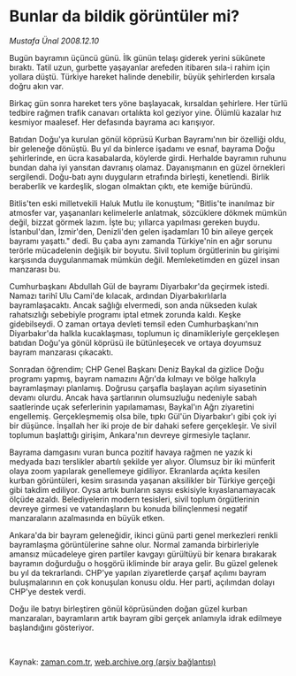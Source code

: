 # Bunlar da bildik görüntüler mi?

*Mustafa Ünal 2008.12.10*

<tr><td class="metin" colspan="2" style="padding-top: 20px; padding-left: 5px; padding-right: 10px;">Bugün bayramın üçüncü günü. İlk günün telaşı giderek yerini sükûnete bıraktı. Tatil uzun, gurbette yaşayanlar arefeden itibaren sıla-i rahim için yollara düştü. Türkiye hareket halinde denebilir, büyük şehirlerden kırsala doğru akın var.</td></tr><tr><td class="metin" colspan="2" style="padding-top: 20px; padding-left: 5px; padding-right: 10px;"><p> Birkaç gün sonra hareket ters yöne başlayacak, kırsaldan şehirlere. Her türlü tedbire rağmen trafik canavarı ortalıkta kol geziyor yine. Ölümlü kazalar hız kesmiyor maalesef. Her defasında bayrama acı karışıyor. 
<p>Batıdan Doğu'ya kurulan gönül köprüsü Kurban Bayramı'nın bir özelliği oldu, bir geleneğe dönüştü. Bu yıl da binlerce işadamı ve esnaf, bayrama Doğu şehirlerinde, en ücra kasabalarda, köylerde girdi. Herhalde bayramın ruhunu bundan daha iyi yansıtan davranış olamaz. Dayanışmanın en güzel örnekleri sergilendi. Doğu-batı aynı duyguların etrafında birleşti, kenetlendi. Birlik beraberlik ve kardeşlik, slogan olmaktan çıktı, ete kemiğe büründü. 
<p>Bitlis'ten eski milletvekili Haluk Mutlu ile konuştum; "Bitlis'te inanılmaz bir atmosfer var, yaşananları kelimelerle anlatmak, sözcüklere dökmek mümkün değil, bizzat görmek lazım. İşte bu; yıllarca yapılması gereken buydu. İstanbul'dan, İzmir'den, Denizli'den gelen işadamları 10 bin aileye gerçek bayramı yaşattı." dedi. Bu çaba aynı zamanda Türkiye'nin en ağır sorunu terörle mücadelenin değişik bir boyutu. Sivil toplum örgütlerinin bu girişimi karşısında duygulanmamak mümkün değil. Memleketimden en güzel insan manzarası bu. 
<p>Cumhurbaşkanı Abdullah Gül de bayramı Diyarbakır'da geçirmek istedi. Namazı tarihî Ulu Cami'de kılacak, ardından Diyarbakırlılarla bayramlaşacaktı. Ancak sağlığı elvermedi, son anda nükseden kulak rahatsızlığı sebebiyle programı iptal etmek zorunda kaldı. Keşke gidebilseydi. O zaman ortaya devleti temsil eden Cumhurbaşkanı'nın Diyarbakır'da halkla kucaklaşması, toplumun iç dinamikleriyle gerçekleşen batıdan Doğu'ya gönül köprüsü ile bütünleşecek ve ortaya doyumsuz bayram manzarası çıkacaktı. 
<p>Sonradan öğrendim; CHP Genel Başkanı Deniz Baykal da gizlice Doğu programı yapmış, bayram namazını Ağrı'da kılmayı ve bölge halkıyla bayramlaşmayı planlamış. Doğrusu çarşafla başlayan açılım siyasetinin devamı olurdu. Ancak hava şartlarının olumsuzluğu nedeniyle sabah saatlerinde uçak seferlerinin yapılamaması, Baykal'ın Ağrı ziyaretini engellemiş. Gerçekleşmemiş olsa bile, tıpkı Gül'ün Diyarbakır'ı gibi çok iyi bir düşünce. İnşallah her iki proje de bir dahaki sefere gerçekleşir. Ve sivil toplumun başlattığı girişim, Ankara'nın devreye girmesiyle taçlanır. 
<p>Bayrama damgasını vuran bunca pozitif havaya rağmen ne yazık ki medyada bazı terslikler abartılı şekilde yer alıyor. Olumsuz bir iki münferit olaya zoom yapılarak genellemeye gidiliyor. Ekranlarda açıkta kesilen kurban görüntüleri, kesim sırasında yaşanan aksilikler bir Türkiye gerçeği gibi takdim ediliyor. Oysa artık bunların sayısı eskisiyle kıyaslanamayacak ölçüde azaldı. Belediyelerin modern tesisleri, sivil toplum örgütlerinin devreye girmesi ve vatandaşların bu konuda bilinçlenmesi negatif manzaraların azalmasında en büyük etken. 
<p>Ankara'da bir bayram geleneğidir, ikinci günü parti genel merkezleri renkli bayramlaşma görüntülerine sahne olur. Normal zamanda birbirleriyle amansız mücadeleye giren partiler kavgayı gürültüyü bir kenara bırakarak bayramın doğurduğu o hoşgörü ikliminde bir araya gelir. Bu güzel gelenek bu yıl da tekrarlandı. CHP'ye yapılan ziyaretlerde çarşaf açılımı bayram buluşmalarının en çok konuşulan konusu oldu. Her parti, açılımdan dolayı CHP'ye destek verdi. 
<p>Doğu ile batıyı birleştiren gönül köprüsünden doğan güzel kurban manzaraları, bayramların artık bayram gibi gerçek anlamıyla idrak edilmeye başlandığını gösteriyor. 
<p><br/></p></p></p></p></p></p></p></p></p></td></tr>

Kaynak: [zaman.com.tr](http://zaman.com.tr/yazar.do?yazino=768947), [web.archive.org (arşiv bağlantısı)](http://web.archive.org/web/20081227105750/http://www.zaman.com.tr:80/yazar.do?yazino=768947)
